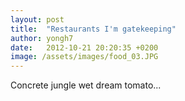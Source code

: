 ```yaml
---
layout: post
title:  "Restaurants I'm gatekeeping"
author: yongh7
date:   2012-10-21 20:20:35 +0200
image: /assets/images/food_03.JPG
---
```


Concrete jungle wet dream tomato...